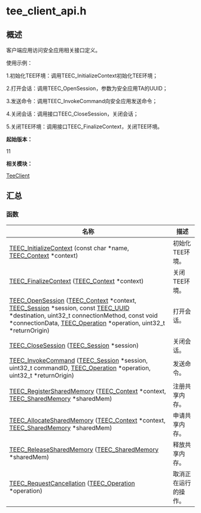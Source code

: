 # tee_client_api.h


## 概述

客户端应用访问安全应用相关接口定义。

使用示例：

1.初始化TEE环境：调用TEEC_InitializeContext初始化TEE环境；

2.打开会话：调用TEEC_OpenSession，参数为安全应用TA的UUID；

3.发送命令：调用TEEC_InvokeCommand向安全应用发送命令；

4.关闭会话：调用接口TEEC_CloseSession，关闭会话；

5.关闭TEE环境：调用接口TEEC_FinalizeContext，关闭TEE环境。

**起始版本：**

11

**相关模块：**

[TeeClient](_tee_client.md)


## 汇总


### 函数

| 名称 | 描述 | 
| -------- | -------- |
| [TEEC_InitializeContext](_tee_client.md#teec_initializecontext) (const char \*name, [TEEC_Context](_t_e_e_c___context.md) \*context) | 初始化TEE环境。 | 
| [TEEC_FinalizeContext](_tee_client.md#teec_finalizecontext) ([TEEC_Context](_t_e_e_c___context.md) \*context) | 关闭TEE环境。 | 
| [TEEC_OpenSession](_tee_client.md#teec_opensession) ([TEEC_Context](_t_e_e_c___context.md) \*context, [TEEC_Session](_t_e_e_c___session.md) \*session, const [TEEC_UUID](_t_e_e_c___u_u_i_d.md) \*destination, uint32_t connectionMethod, const void \*connectionData, [TEEC_Operation](_t_e_e_c___operation.md) \*operation, uint32_t \*returnOrigin) | 打开会话。 | 
| [TEEC_CloseSession](_tee_client.md#teec_closesession) ([TEEC_Session](_t_e_e_c___session.md) \*session) | 关闭会话。 | 
| [TEEC_InvokeCommand](_tee_client.md#teec_invokecommand) ([TEEC_Session](_t_e_e_c___session.md) \*session, uint32_t commandID, [TEEC_Operation](_t_e_e_c___operation.md) \*operation, uint32_t \*returnOrigin) | 发送命令。 | 
| [TEEC_RegisterSharedMemory](_tee_client.md#teec_registersharedmemory) ([TEEC_Context](_t_e_e_c___context.md) \*context, [TEEC_SharedMemory](_t_e_e_c___shared_memory.md) \*sharedMem) | 注册共享内存。 | 
| [TEEC_AllocateSharedMemory](_tee_client.md#teec_allocatesharedmemory) ([TEEC_Context](_t_e_e_c___context.md) \*context, [TEEC_SharedMemory](_t_e_e_c___shared_memory.md) \*sharedMem) | 申请共享内存。 | 
| [TEEC_ReleaseSharedMemory](_tee_client.md#teec_releasesharedmemory) ([TEEC_SharedMemory](_t_e_e_c___shared_memory.md) \*sharedMem) | 释放共享内存。 | 
| [TEEC_RequestCancellation](_tee_client.md#teec_requestcancellation) ([TEEC_Operation](_t_e_e_c___operation.md) \*operation) | 取消正在运行的操作。 | 
